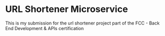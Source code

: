 # URL Shortener Microservice

<!-- This is the boilerplate code for the URL Shortener Microservice project. Instructions for building your project can be found at https://www.freecodecamp.org/learn/back-end-development-and-apis/back-end-development-and-apis-projects/url-shortener-microservice. -->
This is my submission for the url shortener project part of the FCC - Back End Development & APIs certification